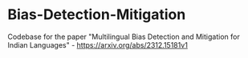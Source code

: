 # Bias-Detection-Mitigation
Codebase for the paper "Multilingual Bias Detection and Mitigation for Indian Languages" - https://arxiv.org/abs/2312.15181v1
